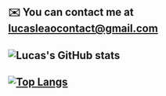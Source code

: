 ## ✉️  You can contact me at [lucasleaocontact@gmail.com](mailto:lucasaugustoleao@gmail.com)
## ![Lucas's GitHub stats](https://github-readme-stats.vercel.app/api?username=imafancydev&count_private=true&show_icons=true&theme=Default)
## [![Top Langs](https://github-readme-stats.vercel.app/api/top-langs/?username=imafancydev&layout=compact)](https://github.com/anuraghazra/github-readme-stats)
